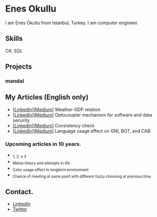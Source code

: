 # Enes Okullu
I am Enes Okullu from Istanbul, Turkey. I am computer engineer.

## Skills
C#, SQL

## Projects

### mandal

## My Articles (English only)

- [[LinkedIn](https://www.linkedin.com/pulse/weather-gdp-relation-muhammed-enes-okullu)][[Medium](https://medium.com/@enesokullu/weather-gdp-relation-3c7e9b536c6c)] Weather-GDP relation
- [[LinkedIn](https://www.linkedin.com/pulse/optocoupler-mechanism-software-data-security-muhammed-enes-okullu)][[Medium](https://medium.com/@enesokullu/optocoupler-mechanism-for-software-and-data-security-63b736e82bea)] Optocoupler mechanism for software and data security
- [[LinkedIn]](https://www.linkedin.com/pulse/consistency-check-muhammed-enes-okullu)[[Medium](https://medium.com/@enesokullu/consistency-check-daddda2f6a9)] Consistency check
- [[LinkedIn](https://www.linkedin.com/pulse/language-usage-effect-gni-bot-cab-muhammed-enes-okullu-1f)][[Medium](https://medium.com/@enesokullu/language-usage-effect-on-gni-bot-and-cab-13c850e19719)] Language usage effect on GNI, BOT, and CAB

### Upcoming articles in 10 years.
- <sub>1, 2, e 3</sub>
- <sub>Melon theory and attempts in life.</sub>
- <sub>Color usage effect to longterm environment</sub>
- <sub>Chance of meeting at same point with different fuzzy choosing at previous time.</sub>

## Contact.
* [LinkedIn](https://www.linkedin.com/in/muhammed-enes-okullu-520a8b79)
* [Twitter](https://twitter.com/EnesOkullu)
